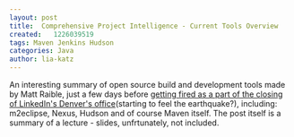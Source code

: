 ```yaml
---
layout: post
title:  Comprehensive Project Intelligence - Current Tools Overview
created:   1226039519
tags: Maven Jenkins Hudson
categories: Java
author: lia-katz
---
```

<p>An interesting summary of open source build and development tools made by Matt Raible, just a few days before <a href="http://raibledesigns.com/rd/entry/linkedin_cuts_10_a_k">getting fired as a part of the closing of LinkedIn's Denver's office</a>(starting to feel the earthquake?), including: m2eclipse, Nexus, Hudson and of course Maven itself. The post itself is a summary of a lecture - slides, unfrtunately, not included.</p>
